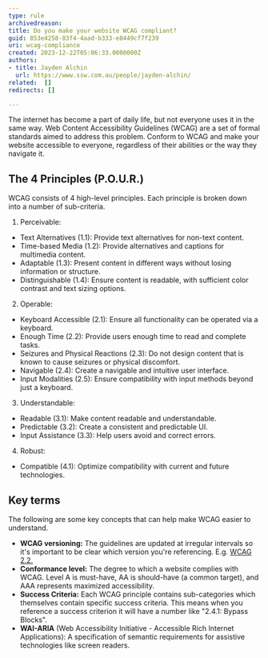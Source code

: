 ```yaml
---
type: rule
archivedreason: 
title: Do you make your website WCAG compliant?
guid: 853e4258-83f4-4aad-b333-e8449cf7f239
uri: wcag-compliance
created: 2023-12-22T05:06:33.0000000Z
authors: 
- title: Jayden Alchin
  url: https://www.ssw.com.au/people/jayden-alchin/
related:  []
redirects: []

---
```


The internet has become a part of daily life, but not everyone uses it in the same way. 
Web Content Accessibility Guidelines (WCAG) are a set of formal standards aimed to address this problem. 
Conform to WCAG and make your website accessible to everyone, regardless of their abilities or the way they navigate it. 

<!--endintro-->

## The 4 Principles (P.O.U.R.)

WCAG consists of 4 high-level principles. Each principle is broken down into a number of sub-criteria. 

1. Perceivable:
  * Text Alternatives (1.1): Provide text alternatives for non-text content.
  * Time-based Media (1.2): Provide alternatives and captions for multimedia content.
  * Adaptable (1.3): Present content in different ways without losing information or structure.
  * Distinguishable (1.4): Ensure content is readable, with sufficient color contrast and text sizing options.

2. Operable:
  * Keyboard Accessible (2.1): Ensure all functionality can be operated via a keyboard.
  * Enough Time (2.2): Provide users enough time to read and complete tasks.
  * Seizures and Physical Reactions (2.3): Do not design content that is known to cause seizures or physical discomfort.
  * Navigable (2.4): Create a navigable and intuitive user interface.
  * Input Modalities (2.5): Ensure compatibility with input methods beyond just a keyboard.

3. Understandable:
  * Readable (3.1): Make content readable and understandable.
  * Predictable (3.2): Create a consistent and predictable UI.
  * Input Assistance (3.3): Help users avoid and correct errors.

4. Robust:
  * Compatible (4.1): Optimize compatibility with current and future technologies.

## Key terms

The following are some key concepts that can help make WCAG easier to understand.

* **WCAG versioning:** The guidelines are updated at irregular intervals so it's important to be clear which version you're referencing. 
E.g. [WCAG 2.2.](https://www.w3.org/WAI/standards-guidelines/wcag/new-in-22)
* **Conformance level:** The degree to which a website complies with WCAG. 
Level A is must-have, AA is should-have (a common target), and AAA represents maximized accessibility.
* **Success Criteria:** Each WCAG principle contains sub-categories which themselves contain specific success criteria. 
This means when you reference a success criterion it will have a number like "2.4.1: Bypass Blocks".
* **WAI-ARIA** (Web Accessibility Initiative - Accessible Rich Internet Applications): 
A specification of semantic requirements for assistive technologies like screen readers. 
